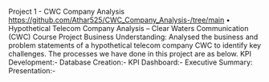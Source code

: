 Project 1 - CWC Company Analysis  https://github.com/Athar525/CWC_Company_Analysis-/tree/main
•	Hypothetical Telecom Company Analysis – Clear Waters Communication (CWC) Course Project
Business Understanding: Analysed the business and problem statements of a hypothetical telecom company CWC to identify key challenges.
The processes we have done in this project are as below.
KPI Development:-
Database Creation:-
KPI Dashboard:-
Executive Summary:
Presentation:-
